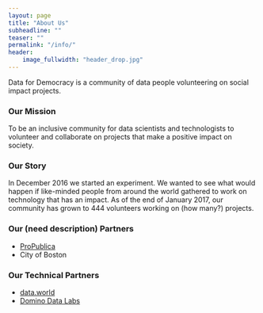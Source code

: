 ```yaml
---
layout: page
title: "About Us"
subheadline: ""
teaser: ""
permalink: "/info/"
header:
    image_fullwidth: "header_drop.jpg"
---
```

Data for Democracy is a community of data people volunteering on social impact projects.

### Our Mission
To be an inclusive community for data scientists and technologists to volunteer and collaborate on projects that make a positive impact on society.

### Our Story
In December 2016 we started an experiment. We wanted to see what would happen if like-minded people from around the world gathered to work on technology that has an impact. As of the end of January 2017, our community has grown to 444 volunteers working on (how many?) projects.

### Our (need description) Partners
* [ProPublica](http://propublica.org/)
* City of Boston

### Our Technical Partners
* [data.world](https://data.world/)
* [Domino Data Labs](https://www.dominodatalab.com)
